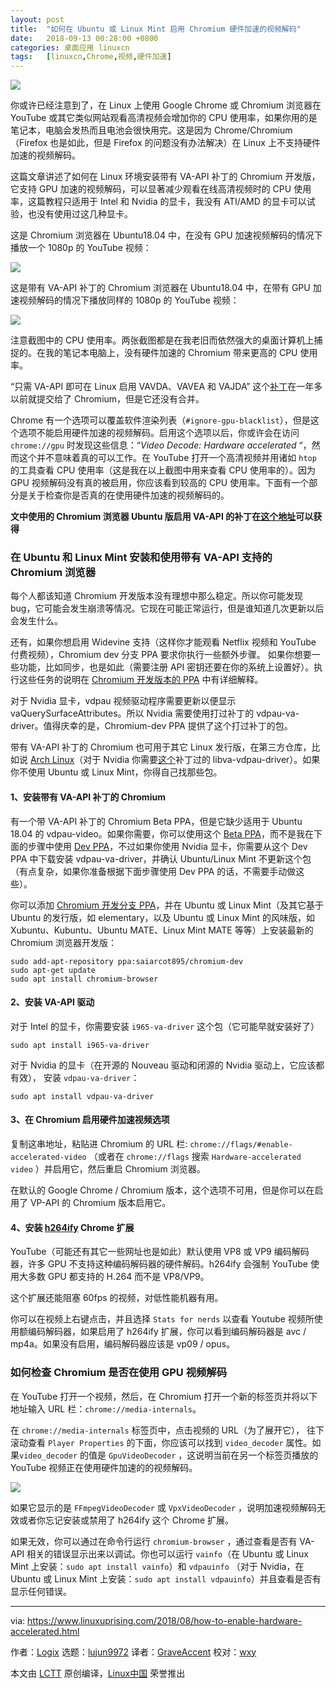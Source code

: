 ```yaml
---
layout: post
title:	"如何在 Ubuntu 或 Linux Mint 启用 Chromium 硬件加速的视频解码"
date:	2018-09-13 00:28:00 +0800 
categories:	桌面应用 linuxcn 
tags:	[linuxcn,Chrome,视频,硬件加速]
---
```



![](/Asserts/Images//attachment/album/201809/13/002801b8ea5855wfo7v7kw.jpg)


你或许已经注意到了，在 Linux 上使用 Google Chrome 或 Chromium 浏览器在 YouTube 或其它类似网站观看高清视频会增加你的 CPU 使用率，如果你用的是笔记本，电脑会发热而且电池会很快用完。这是因为 Chrome/Chromium（Firefox 也是如此，但是 Firefox 的问题没有办法解决）在 Linux 上不支持硬件加速的视频解码。


这篇文章讲述了如何在 Linux 环境安装带有 VA-API 补丁的 Chromium 开发版，它支持 GPU 加速的视频解码，可以显著减少观看在线高清视频时的 CPU 使用率，这篇教程只适用于 Intel 和 Nvidia 的显卡，我没有 ATI/AMD 的显卡可以试验，也没有使用过这几种显卡。


这是 Chromium 浏览器在 Ubuntu18.04 中，在没有 GPU 加速视频解码的情况下播放一个 1080p 的 YouTube 视频：


![](/Asserts/Images//attachment/album/201809/13/002931b4jucqzy2immcmry.png)


这是带有 VA-API 补丁的 Chromium 浏览器在 Ubuntu18.04 中，在带有 GPU 加速视频解码的情况下播放同样的 1080p 的 YouTube 视频：


![](/Asserts/Images//attachment/album/201809/13/002954l1a2awffpf2g0181.png)


注意截图中的 CPU 使用率。两张截图都是在我老旧而依然强大的桌面计算机上捕捉的。在我的笔记本电脑上，没有硬件加速的 Chromium 带来更高的 CPU 使用率。


“只需 VA-API 即可在 Linux 启用 VAVDA、VAVEA 和 VAJDA” 这个[补丁](https://chromium-review.googlesource.com/c/chromium/src/+/532294)在一年多以前就提交给了 Chromium，但是它还没有合并。


Chrome 有一个选项可以覆盖软件渲染列表（`#ignore-gpu-blacklist`），但是这个选项不能启用硬件加速的视频解码。启用这个选项以后，你或许会在访问 `chrome://gpu` 时发现这些信息：“*Video Decode: Hardware accelerated* “，然而这个并不意味着真的可以工作。在 YouTube 打开一个高清视频并用诸如 `htop` 的工具查看 CPU 使用率（这是我在以上截图中用来查看 CPU 使用率的）。因为 GPU 视频解码没有真的被启用，你应该看到较高的 CPU 使用率。下面有一个部分是关于检查你是否真的在使用硬件加速的视频解码的。


**文中使用的 Chromium 浏览器 Ubuntu 版启用 VA-API 的补丁在[这个地址](https://github.com/saiarcot895/chromium-ubuntu-build/tree/master/debian/patches)可以获得**


### 在 Ubuntu 和 Linux Mint 安装和使用带有 VA-API 支持的 Chromium 浏览器


每个人都该知道 Chromium 开发版本没有理想中那么稳定。所以你可能发现 bug，它可能会发生崩溃等情况。它现在可能正常运行，但是谁知道几次更新以后会发生什么。


还有，如果你想启用 Widevine 支持（这样你才能观看 Netflix 视频和 YouTube 付费视频），Chromium dev 分支 PPA 要求你执行一些额外步骤。 如果你想要一些功能，比如同步，也是如此（需要注册 API 密钥还要在你的系统上设置好）。执行这些任务的说明在 [Chromium 开发版本的 PPA](https://launchpad.net/%7Esaiarcot895/+archive/ubuntu/chromium-dev) 中有详细解释。


对于 Nvidia 显卡，vdpau 视频驱动程序需要更新以便显示 vaQuerySurfaceAttributes。所以 Nvidia 需要使用打过补丁的 vdpau-va-driver。值得庆幸的是，Chromium-dev PPA 提供了这个打过补丁的包。


带有 VA-API 补丁的 Chromium 也可用于其它 Linux 发行版，在第三方仓库，比如说 [Arch Linux](https://aur.archlinux.org/packages/?O=0&SeB=nd&K=chromium+vaapi&outdated=&SB=n&SO=a&PP=50&do_Search=Go)（对于 Nvidia 你需要[这个](https://aur.archlinux.org/packages/libva-vdpau-driver-chromium/)补丁过的 libva-vdpau-driver）。如果你不使用 Ubuntu 或 Linux Mint，你得自己找那些包。


#### 1、安装带有 VA-API 补丁的 Chromium


有一个带 VA-API 补丁的 Chromium Beta PPA，但是它缺少适用于 Ubuntu 18.04 的 vdpau-video。如果你需要，你可以使用这个 [Beta PPA](https://launchpad.net/%7Esaiarcot895/+archive/ubuntu/chromium-beta)，而不是我在下面的步骤中使用 [Dev PPA](https://launchpad.net/%7Esaiarcot895/+archive/ubuntu/chromium-dev/+packages)，不过如果你使用 Nvidia 显卡，你需要从这个 Dev PPA 中下载安装 vdpau-va-driver，并确认 Ubuntu/Linux Mint 不更新这个包（有点复杂，如果你准备根据下面步骤使用 Dev PPA 的话，不需要手动做这些）。


你可以添加 [Chromium 开发分支 PPA](https://launchpad.net/%7Esaiarcot895/+archive/ubuntu/chromium-dev)，并在 Ubuntu 或 Linux Mint（及其它基于 Ubuntu 的发行版，如 elementary，以及 Ubuntu 或 Linux Mint 的风味版，如 Xubuntu、Kubuntu、Ubuntu MATE、Linux Mint MATE 等等）上安装最新的 Chromium 浏览器开发版：



```
sudo add-apt-repository ppa:saiarcot895/chromium-dev
sudo apt-get update
sudo apt install chromium-browser

```

#### 2、安装 VA-API 驱动


对于 Intel 的显卡，你需要安装 `i965-va-driver` 这个包（它可能早就安装好了）



```
sudo apt install i965-va-driver
```

对于 Nvidia 的显卡（在开源的 Nouveau 驱动和闭源的 Nvidia 驱动上，它应该都有效）， 安装 `vdpau-va-driver`：



```
sudo apt install vdpau-va-driver
```

#### 3、在 Chromium 启用硬件加速视频选项


复制这串地址，粘贴进 Chromium 的 URL 栏: `chrome://flags/#enable-accelerated-video` （或者在 `chrome://flags` 搜索 `Hardware-accelerated video` ）并启用它，然后重启 Chromium 浏览器。


在默认的 Google Chrome / Chromium 版本，这个选项不可用，但是你可以在启用了 VP-API 的 Chromium 版本启用它。


#### 4、安装 [h264ify](https://chrome.google.com/webstore/detail/h264ify/aleakchihdccplidncghkekgioiakgal) Chrome 扩展


YouTube（可能还有其它一些网址也是如此）默认使用 VP8 或 VP9 编码解码器，许多 GPU 不支持这种编码解码器的硬件解码。h264ify 会强制 YouTube 使用大多数 GPU 都支持的 H.264 而不是 VP8/VP9。


这个扩展还能阻塞 60fps 的视频，对低性能机器有用。


你可以在视频上右键点击，并且选择 `Stats for nerds` 以查看 Youtube 视频所使用额编码解码器，如果启用了 h264ify 扩展，你可以看到编码解码器是 avc / mp4a。如果没有启用，编码解码器应该是 vp09 / opus。


### 如何检查 Chromium 是否在使用 GPU 视频解码


在 YouTube 打开一个视频，然后，在 Chromium 打开一个新的标签页并将以下地址输入 URL 栏：`chrome://media-internals`。


在 `chrome://media-internals` 标签页中，点击视频的 URL（为了展开它）， 往下滚动查看 `Player Properties` 的下面，你应该可以找到 `video_decoder` 属性。如果`video_decoder` 的值是 `GpuVideoDecoder` ，这说明当前在另一个标签页播放的 YouTube 视频正在使用硬件加速的的视频解码。


![](/Asserts/Images//attachment/album/201809/13/003015wmkss5dmgiiims3m.png)


如果它显示的是 `FFmpegVideoDecoder` 或 `VpxVideoDecoder` ，说明加速视频解码无效或者你忘记安装或禁用了 h264ify 这个 Chrome 扩展。


如果无效，你可以通过在命令行运行 `chromium-browser` ，通过查看是否有 VA-API 相关的错误显示出来以调试。你也可以运行 `vainfo`（在 Ubuntu 或 Linux Mint 上安装：`sudo apt install vainfo`）和 `vdpauinfo` （对于 Nvidia，在 Ubuntu 或 Linux Mint 上安装：`sudo apt install vdpauinfo`）并且查看是否有显示任何错误。




---


via: <https://www.linuxuprising.com/2018/08/how-to-enable-hardware-accelerated.html>


作者：[Logix](https://plus.google.com/118280394805678839070) 选题：[lujun9972](https://github.com/lujun9972) 译者：[GraveAccent](https://github.com/GraveAccent) 校对：[wxy](https://github.com/wxy)


本文由 [LCTT](https://github.com/LCTT/TranslateProject) 原创编译，[Linux中国](https://linux.cn/) 荣誉推出
